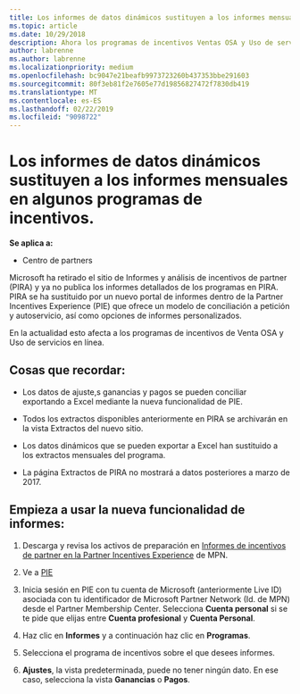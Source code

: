 ```yaml
---
title: Los informes de datos dinámicos sustituyen a los informes mensuales en algunos programas de incentivos | Centro de partners
ms.topic: article
ms.date: 10/29/2018
description: Ahora los programas de incentivos Ventas OSA y Uso de servicios en línea pueden obtener informes de datos dinámicos.
author: labrenne
ms.author: labrenne
ms.localizationpriority: medium
ms.openlocfilehash: bc9047e21beafb9973723260b437353bbe291603
ms.sourcegitcommit: 80f3eb81f2e7605e77d19856827472f7830db419
ms.translationtype: MT
ms.contentlocale: es-ES
ms.lasthandoff: 02/22/2019
ms.locfileid: "9098722"
---
```

# <a name="live-data-reporting-replaces-monthly-reporting-for-some-incentives-programs"></a>Los informes de datos dinámicos sustituyen a los informes mensuales en algunos programas de incentivos.

**Se aplica a:**

-  Centro de partners

Microsoft ha retirado el sitio de Informes y análisis de incentivos de partner (PIRA) y ya no publica los informes detallados de los programas en PIRA. PIRA se ha sustituido por un nuevo portal de informes dentro de la Partner Incentives Experience (PIE) que ofrece un modelo de conciliación a petición y autoservicio, así como opciones de informes personalizados. 

En la actualidad esto afecta a los programas de incentivos de Venta OSA y Uso de servicios en línea.

## <a name="things-to-remember"></a>Cosas que recordar: 

- Los datos de ajuste,s ganancias y pagos se pueden conciliar exportando a Excel mediante la nueva funcionalidad de PIE.

- Todos los extractos disponibles anteriormente en PIRA se archivarán en la vista Extractos del nuevo sitio. 

- Los datos dinámicos que se pueden exportar a Excel han sustituido a los extractos mensuales del programa.

- La página Extractos de PIRA no mostrará a datos posteriores a marzo de 2017.
 
## <a name="start-using-the-new-reporting-functionality"></a>Empieza a usar la nueva funcionalidad de informes: 

1. Descarga y revisa los activos de preparación en [Informes de incentivos de partner en la Partner Incentives Experience](https://aka.ms/osareadiness ) de MPN.

2. Ve a [PIE](https://partnerincentives.microsoft.com/)

3. Inicia sesión en PIE con tu cuenta de Microsoft (anteriormente Live ID) asociada con tu identificador de Microsoft Partner Network (Id. de MPN) desde el Partner Membership Center. Selecciona **Cuenta personal** si se te pide que elijas entre **Cuenta profesional** y **Cuenta Personal**.

4. Haz clic en **Informes** y a continuación haz clic en **Programas**. 

5. Selecciona el programa de incentivos sobre el que desees informes. 

6. **Ajustes**, la vista predeterminada, puede no tener ningún dato.  En ese caso, selecciona la vista **Ganancias** o **Pagos**.


 

 



